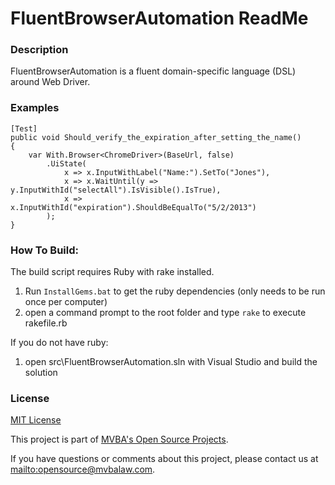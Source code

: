 FluentBrowserAutomation ReadMe
===
### Description

FluentBrowserAutomation is a fluent domain-specific language (DSL) around Web Driver.

### Examples

	[Test]
	public void Should_verify_the_expiration_after_setting_the_name()
	{
		var With.Browser<ChromeDriver>(BaseUrl, false)
			.UiState(
				x => x.InputWithLabel("Name:").SetTo("Jones"),
				x => x.WaitUntil(y => y.InputWithId("selectAll").IsVisible().IsTrue),
				x => x.InputWithId("expiration").ShouldBeEqualTo("5/2/2013")
			);
	}

### How To Build:

The build script requires Ruby with rake installed.

1. Run `InstallGems.bat` to get the ruby dependencies (only needs to be run once per computer)
1. open a command prompt to the root folder and type `rake` to execute rakefile.rb

If you do not have ruby:

1. open src\FluentBrowserAutomation.sln with Visual Studio and build the solution

### License

[MIT License][mitlicense]

This project is part of [MVBA's Open Source Projects][MvbaLawGithub].

If you have questions or comments about this project, please contact us at <mailto:opensource@mvbalaw.com>.

[MvbaLawGithub]: http://mvbalaw.github.io/
[mitlicense]: http://www.opensource.org/licenses/mit-license.php
